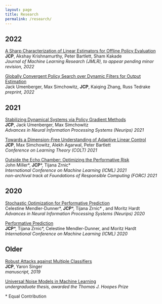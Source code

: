 ```yaml
---
layout: page
title: Research
permalink: /research/
---
```


## 2022


[A Sharp Characterization of Linear Estimators for Offline Policy Evaluation](https://arxiv.org/pdf/2203.04236.pdf)    
**JCP**, Akshay Krishnamurthy, Peter Bartlett, Sham Kakade   
*Journal of Machine Learning Research (JMLR), to appear pending minor revision, 2022*        

[Globally Convergent Policy Search over Dynamic Filters for Output Estimation](http://arxiv.org/abs/2202.11659)      
Jack Umenberger, Max Simchowitz, **JCP**, Kaiqing Zhang, Russ Tedrake    
*preprint, 2022*     
   

## 2021


[Stabilizing Dynamical Systems via Policy Gradient Methods](https://arxiv.org/pdf/2110.06418.pdf)       
**JCP**, Jack Umenberger, Max Simchowitz    
*Advances in Neural Information Processing Systems (Neurips) 2021*    
   

[Towards a Dimension-Free Understanding of Adaptive Linear Control](https://arxiv.org/pdf/2103.10620.pdf)   
**JCP**, Max Simchowitz, Alekh Agarwal, Peter Bartlett   
*Conference on Learning Theory (COLT) 2021*             
    
    
[Outside the Echo Chamber: Optimizing the Performative Risk](https://arxiv.org/pdf/2102.08570.pdf)        
John Miller\*, **JCP**\*, Tijana Zrnic\*    
*International Conference on Machine Learning (ICML) 2021*    
*non-archival track at Foundations of Responsible Computing (FORC) 2021*    
       

## 2020


[Stochastic Optimization for Performative Prediction](https://arxiv.org/pdf/2006.06887.pdf)         
Celestine Mendler-Dunner\*, **JCP**\*, Tijana Zrnic\* , and Moritz Hardt    
*Advances in Neural Information Processing Systems (Neurips) 2020*    
    

[Performative Prediction](https://arxiv.org/pdf/2002.06673.pdf)    
**JCP**\*, Tijana Zrnic\*, Celestine Mendler-Dunner, and Moritz Hardt   
*International Conference on Machine Learning (ICML) 2020*     
   

## Older


[Robust Attacks against Multiple Classifiers](https://arxiv.org/pdf/1906.02816.pdf)             
**JCP**, Yaron Singer   
*manuscript, 2019*                 
  

[Universal Noise Models in Machine Learning](/pdfs/thesis_jcp.pdf)                  
*undergraduate thesis, awarded the Thomas J. Hoopes Prize* 
   

\* Equal Contribution
   
